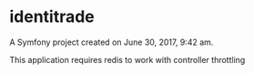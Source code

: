 identitrade
===========

A Symfony project created on June 30, 2017, 9:42 am.

This application requires redis to work with controller throttling